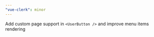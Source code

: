 ```yaml
---
"vue-clerk": minor
---
```


Add custom page support in `<UserButton />` and improve menu items rendering
